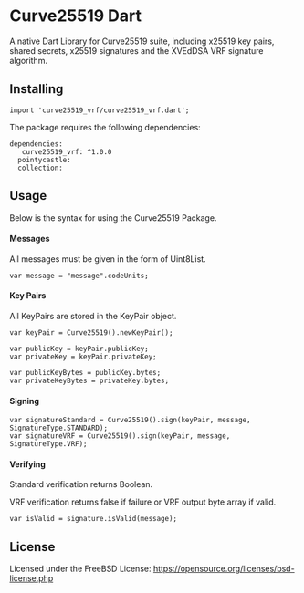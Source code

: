 # Curve25519 Dart
A native Dart Library for Curve25519 suite, including x25519 key pairs, shared secrets, x25519 signatures and the XVEdDSA VRF signature algorithm.

## Installing

```
import 'curve25519_vrf/curve25519_vrf.dart';
```

The package requires the following dependencies:
```$xslt
dependencies:
   curve25519_vrf: ^1.0.0
  pointycastle:
  collection:
```

## Usage

Below is the syntax for using the Curve25519 Package.

#### Messages

All messages must be given in the form of Uint8List.
```
var message = "message".codeUnits;
```

#### Key Pairs
All KeyPairs are stored in the KeyPair object.

```$xslt
var keyPair = Curve25519().newKeyPair();

var publicKey = keyPair.publicKey;
var privateKey = keyPair.privateKey;

var publicKeyBytes = publicKey.bytes;
var privateKeyBytes = privateKey.bytes;
```

#### Signing
```$xslt
var signatureStandard = Curve25519().sign(keyPair, message, SignatureType.STANDARD);
var signatureVRF = Curve25519().sign(keyPair, message, SignatureType.VRF);
```

#### Verifying
Standard verification returns Boolean.

VRF verification returns false if failure or VRF output byte array if valid.

```$xslt
var isValid = signature.isValid(message);
```

## License

Licensed under the FreeBSD License: https://opensource.org/licenses/bsd-license.php